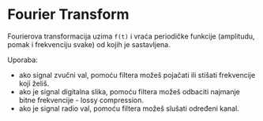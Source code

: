 # Fourier Transform

Fourierova transformacija uzima `f(t)` i vraća periodičke funkcije (amplitudu, pomak i frekvenciju svake) od kojih je sastavljena.

Uporaba:
* ako signal zvučni val, pomoću filtera možeš pojačati ili stišati frekvencije koji želiš.
* ako je signal digitalna slika, pomoću filtera možeš odbaciti najmanje bitne frekvencije - lossy compression.
* ako je signal radio val, pomoću filtera možeš slušati određeni kanal.
